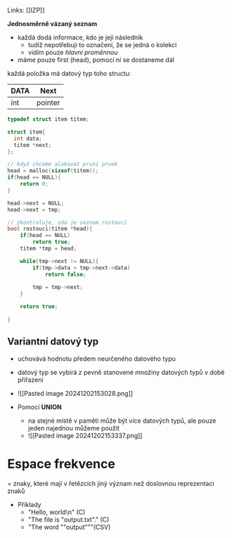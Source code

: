 Links: [[IZP]]

**Jednosměrně vázaný seznam**
- každá dodá informace, kdo je její následník
	- tudíž nepotřebuji to označení, že se jedná o kolekci
	- vidím pouze *hlavní proměnnou*
- máme pouze first (head), pomocí ní se dostaneme dál

každá položka má datový typ toho structu:

| DATA | Next    |
| ---- | ------- |
| int  | pointer |

```c
typedef struct item titem;

struct item{
  int data;
  titem *next;
};

// když chceme alokovat první prvek
head = malloc(sizeof(titem));
if(head == NULL){
	return 0;
}

head->next = NULL;
head->next = tmp;
```

```c
// zkontroluje, zda je seznam rostoucí
bool rostouci(titem *head){
	if(head == NULL)
		return true;
	titem *tmp = head;

	while(tmp->next != NULL){
		if(tmp->data > tmp->next->data)
			return false;
	
		tmp = tmp->next;
	}

	return true;
	
}
```

## Variantní datový typ
- uchovává hodnotu předem neurčeného datového typu
- datový typ se vybírá z pevně stanovené množiny datových typů v době přiřazení
- ![[Pasted image 20241202153028.png]]

- Pomocí **UNION**
	- na stejné místě v paměti může být více datových typů, ale pouze jeden najednou můžeme použít
	- ![[Pasted image 20241202153337.png]]


# Espace frekvence
= znaky, které mají v řetězcích jiný význam než doslovnou reprezentaci znaků
- Příklady 
	- "Hello, world\n" (C)
	- "The file is \"output.txt\"." (C)
	- "The word ""output"""(CSV)
